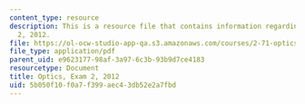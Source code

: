 ```yaml
---
content_type: resource
description: This is a resource file that contains information regarding optics exam
  2, 2012.
file: https://ol-ocw-studio-app-qa.s3.amazonaws.com/courses/2-71-optics-spring-2014/5b050f10f0a7f399aec43db52e2a7fbd_MIT2_71S14_s12_quiz2.pdf
file_type: application/pdf
parent_uid: e9623177-98af-3a97-6c3b-93b9d7ce4183
resourcetype: Document
title: Optics, Exam 2, 2012
uid: 5b050f10-f0a7-f399-aec4-3db52e2a7fbd
---
```

